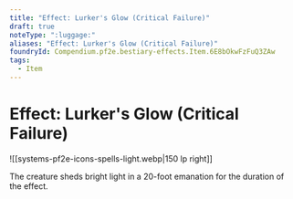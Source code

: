 ```yaml
---
title: "Effect: Lurker's Glow (Critical Failure)"
draft: true
noteType: ":luggage:"
aliases: "Effect: Lurker's Glow (Critical Failure)"
foundryId: Compendium.pf2e.bestiary-effects.Item.6E8bOkwFzFuQ3ZAw
tags:
  - Item
---
```


# Effect: Lurker's Glow (Critical Failure)
![[systems-pf2e-icons-spells-light.webp|150 lp right]]

The creature sheds bright light in a 20-foot emanation for the duration of the effect.
